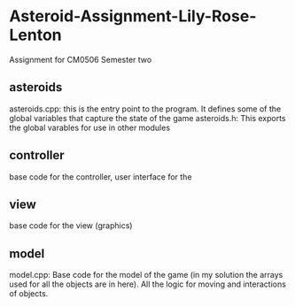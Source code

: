 # Asteroid-Assignment-Lily-Rose-Lenton
Assignment for CM0506 Semester two

## asteroids
asteroids.cpp:
 this is the entry point to the program.  It defines some of the global variables that capture the state of the game
asteroids.h:
  This exports the global varables for use in other modules
  
## controller
base code for the controller, user interface for the 

## view
base code for the view (graphics)

## model 
model.cpp:
 Base code for the model of the game (in my solution the arrays used for all the objects are in here).
 All the logic for moving and interactions of objects.
 

